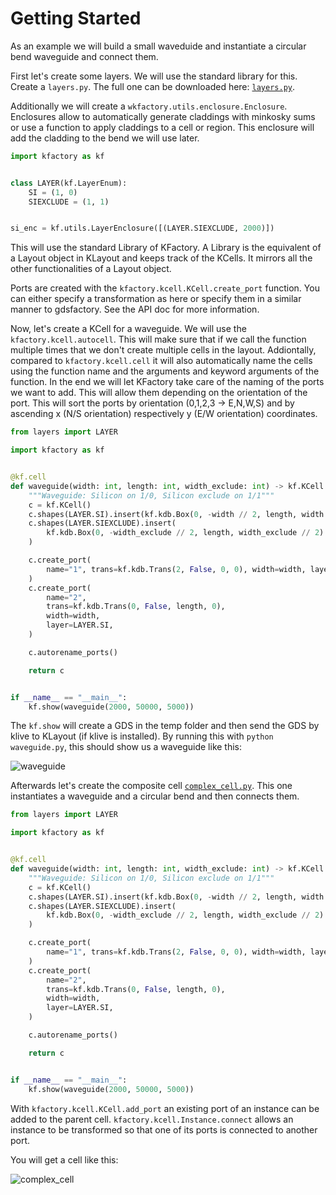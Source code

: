 # Getting Started

As an example we will build a small waveduide and instantiate a circular bend waveguide and connect them.

First let's create some layers. We will use the standard library for this.
Create a `layers.py`. The full one can be downloaded here: [`layers.py`](./layers.py).

Additionally we will create a `wkfactory.utils.enclosure.Enclosure`. Enclosures allow to automatically generate claddings with minkosky sums or use a function to apply claddings to a cell or region. This enclosure will add the cladding to the bend we will use later.

```python
import kfactory as kf


class LAYER(kf.LayerEnum):
    SI = (1, 0)
    SIEXCLUDE = (1, 1)


si_enc = kf.utils.LayerEnclosure([(LAYER.SIEXCLUDE, 2000)])
```

This will use the standard Library of KFactory.
A Library is the equivalent of a Layout object in KLayout and keeps track of the KCells.
It mirrors all the other functionalities of a Layout object.

Ports are created with the `kfactory.kcell.KCell.create_port` function. You can either specify a transformation as here or specify them in a similar manner to gdsfactory. See the API doc for more information.

Now, let's create a KCell for a waveguide. We will use the `kfactory.kcell.autocell`.
This will make sure that if we call the function multiple times that we don't create multiple cells in the layout.
Addiontally, compared to `kfactory.kcell.cell` it will also automatically name the cells using
the function name and the arguments and keyword arguments of the function.
In the end we will let KFactory take care of the naming of the ports we want to add.
This will allow them depending on the orientation of the port. This will sort the ports by orientation
(0,1,2,3 -> E,N,W,S) and by ascending x (N/S orientation) respectively y (E/W orientation) coordinates.

```python
from layers import LAYER

import kfactory as kf


@kf.cell
def waveguide(width: int, length: int, width_exclude: int) -> kf.KCell:
    """Waveguide: Silicon on 1/0, Silicon exclude on 1/1"""
    c = kf.KCell()
    c.shapes(LAYER.SI).insert(kf.kdb.Box(0, -width // 2, length, width // 2))
    c.shapes(LAYER.SIEXCLUDE).insert(
        kf.kdb.Box(0, -width_exclude // 2, length, width_exclude // 2)
    )

    c.create_port(
        name="1", trans=kf.kdb.Trans(2, False, 0, 0), width=width, layer=LAYER.SI
    )
    c.create_port(
        name="2",
        trans=kf.kdb.Trans(0, False, length, 0),
        width=width,
        layer=LAYER.SI,
    )

    c.autorename_ports()

    return c


if __name__ == "__main__":
    kf.show(waveguide(2000, 50000, 5000))
```

The ``kf.show`` will create a GDS in the temp folder and then send the GDS by klive to KLayout (if klive is installed).
By running this with ``python waveguide.py``, this should show us a waveguide like this:

![waveguide](./_static/waveguide.png)

Afterwards let's create the composite cell [`complex_cell.py`](./complex_cell.py). This one instantiates a waveguide and a circular bend and then connects them.

```python
from layers import LAYER

import kfactory as kf


@kf.cell
def waveguide(width: int, length: int, width_exclude: int) -> kf.KCell:
    """Waveguide: Silicon on 1/0, Silicon exclude on 1/1"""
    c = kf.KCell()
    c.shapes(LAYER.SI).insert(kf.kdb.Box(0, -width // 2, length, width // 2))
    c.shapes(LAYER.SIEXCLUDE).insert(
        kf.kdb.Box(0, -width_exclude // 2, length, width_exclude // 2)
    )

    c.create_port(
        name="1", trans=kf.kdb.Trans(2, False, 0, 0), width=width, layer=LAYER.SI
    )
    c.create_port(
        name="2",
        trans=kf.kdb.Trans(0, False, length, 0),
        width=width,
        layer=LAYER.SI,
    )

    c.autorename_ports()

    return c


if __name__ == "__main__":
    kf.show(waveguide(2000, 50000, 5000))
```

With `kfactory.kcell.KCell.add_port` an existing port of an instance can be added to the parent cell. `kfactory.kcell.Instance.connect` allows an instance to be transformed so that one of its ports is connected to another port.

You will get a cell like this:

![complex_cell](_static/complex.png)
